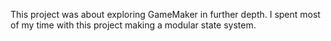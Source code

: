 This project was about exploring GameMaker in further depth. I spent most of my time with this project making a modular state system.
